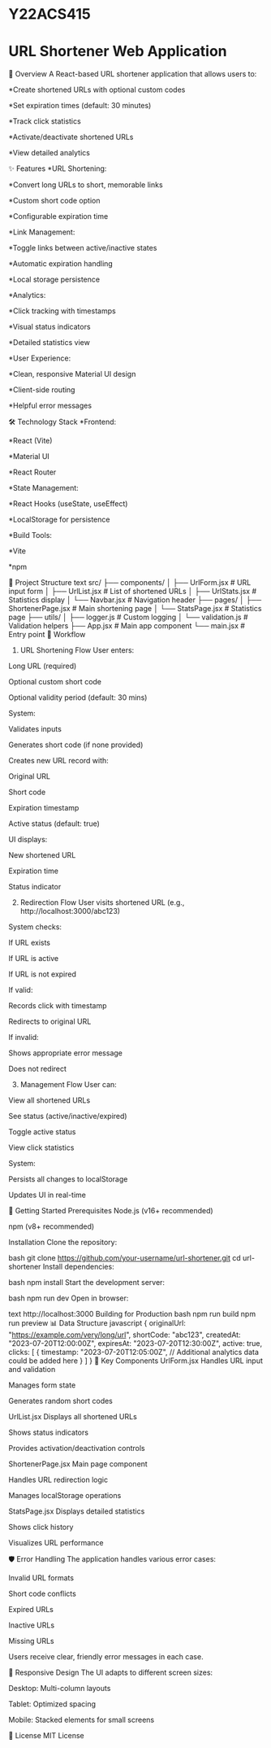 # Y22ACS415
# URL Shortener Web Application
📝 Overview
A React-based URL shortener application that allows users to:

*Create shortened URLs with optional custom codes

*Set expiration times (default: 30 minutes)

*Track click statistics

*Activate/deactivate shortened URLs

*View detailed analytics

✨ Features
*URL Shortening:

  *Convert long URLs to short, memorable links

  *Custom short code option

  *Configurable expiration time

*Link Management:

  *Toggle links between active/inactive states

  *Automatic expiration handling

  *Local storage persistence

*Analytics:

  *Click tracking with timestamps

  *Visual status indicators

  *Detailed statistics view

  *User Experience:

  *Clean, responsive Material UI design

  *Client-side routing

  *Helpful error messages

🛠️ Technology Stack
*Frontend:

  *React (Vite)

  *Material UI

  *React Router

*State Management:

  *React Hooks (useState, useEffect)

  *LocalStorage for persistence

*Build Tools:

  *Vite

  *npm

📂 Project Structure
text
src/
├── components/
│   ├── UrlForm.jsx        # URL input form
│   ├── UrlList.jsx        # List of shortened URLs
│   ├── UrlStats.jsx       # Statistics display
│   └── Navbar.jsx         # Navigation header
├── pages/
│   ├── ShortenerPage.jsx  # Main shortening page
│   └── StatsPage.jsx      # Statistics page
├── utils/
│   ├── logger.js          # Custom logging
│   └── validation.js      # Validation helpers
├── App.jsx                # Main app component
└── main.jsx               # Entry point
🔄 Workflow
1. URL Shortening Flow
User enters:

Long URL (required)

Optional custom short code

Optional validity period (default: 30 mins)

System:

Validates inputs

Generates short code (if none provided)

Creates new URL record with:

Original URL

Short code

Expiration timestamp

Active status (default: true)

UI displays:

New shortened URL

Expiration time

Status indicator

2. Redirection Flow
User visits shortened URL (e.g., http://localhost:3000/abc123)

System checks:

If URL exists

If URL is active

If URL is not expired

If valid:

Records click with timestamp

Redirects to original URL

If invalid:

Shows appropriate error message

Does not redirect

3. Management Flow
User can:

View all shortened URLs

See status (active/inactive/expired)

Toggle active status

View click statistics

System:

Persists all changes to localStorage

Updates UI in real-time

🚀 Getting Started
Prerequisites
Node.js (v16+ recommended)

npm (v8+ recommended)

Installation
Clone the repository:

bash
git clone https://github.com/your-username/url-shortener.git
cd url-shortener
Install dependencies:

bash
npm install
Start the development server:

bash
npm run dev
Open in browser:

text
http://localhost:3000
Building for Production
bash
npm run build
npm run preview
📊 Data Structure
javascript
{
  originalUrl: "https://example.com/very/long/url",
  shortCode: "abc123",
  createdAt: "2023-07-20T12:00:00Z",
  expiresAt: "2023-07-20T12:30:00Z",
  active: true,
  clicks: [
    {
      timestamp: "2023-07-20T12:05:00Z",
      // Additional analytics data could be added here
    }
  ]
}
🌟 Key Components
UrlForm.jsx
Handles URL input and validation

Manages form state

Generates random short codes

UrlList.jsx
Displays all shortened URLs

Shows status indicators

Provides activation/deactivation controls

ShortenerPage.jsx
Main page component

Handles URL redirection logic

Manages localStorage operations

StatsPage.jsx
Displays detailed statistics

Shows click history

Visualizes URL performance

🛡️ Error Handling
The application handles various error cases:

Invalid URL formats

Short code conflicts

Expired URLs

Inactive URLs

Missing URLs

Users receive clear, friendly error messages in each case.

📱 Responsive Design
The UI adapts to different screen sizes:

Desktop: Multi-column layouts

Tablet: Optimized spacing

Mobile: Stacked elements for small screens

📜 License
MIT License

